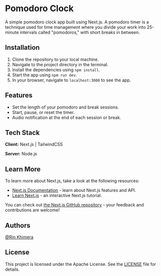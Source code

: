 # Pomodoro Clock

A simple pomodoro clock app built using Next.js. A pomodoro timer is a technique used for time management where you divide your work into 25-minute intervals called "pomodoros," with short breaks in between.

## Installation

1. Clone the repository to your local machine.
2. Navigate to the project directory in the terminal.
3. Install the dependencies using `npm install`.
4. Start the app using `npm run dev`.
5. In your browser, navigate to `localhost:3000` to see the app.

## Features

- Set the length of your pomodoro and break sessions.
- Start, pause, or reset the timer.
- Audio notification at the end of each session or break.

## Tech Stack

**Client:** Next.js | TailwindCSS

**Server:** Node.js

## Learn More

To learn more about Next.js, take a look at the following resources:

- [Next.js Documentation](https://nextjs.org/docs) - learn about Next.js features and API.
- [Learn Next.js](https://nextjs.org/learn) - an interactive Next.js tutorial.

You can check out [the Next.js GitHub repository](https://github.com/vercel/next.js/) - your feedback and contributions are welcome!

## Authors

[@Rin Khimera](https://github.com/RinKhimera)

## License

This project is licensed under the Apache License. See the [LICENSE](LICENSE) file for details.
